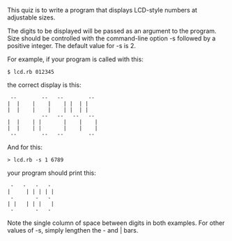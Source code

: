 This quiz is to write a program that displays LCD-style numbers at adjustable sizes.

The digits to be displayed will be passed as an argument to the program. Size should be controlled with the command-line option -s followed by a positive integer. The default value for -s is 2.

For example, if your program is called with this:

    $ lcd.rb 012345 
  
the correct display is this:

     --        --   --        --
    |  |    |    |    | |  | |
    |  |    |    |    | |  | |
               --   --   --   --
    |  |    | |       |    |    |
    |  |    | |       |    |    |
     --        --   --        --

And for this:

    > lcd.rb -s 1 6789

your program should print this:

     -   -   -   -
    |     | | | | |
     -       -   -
    | |   | | |   |
     -       -   -

Note the single column of space between digits in both examples. For other values of -s, simply lengthen the - and | bars.